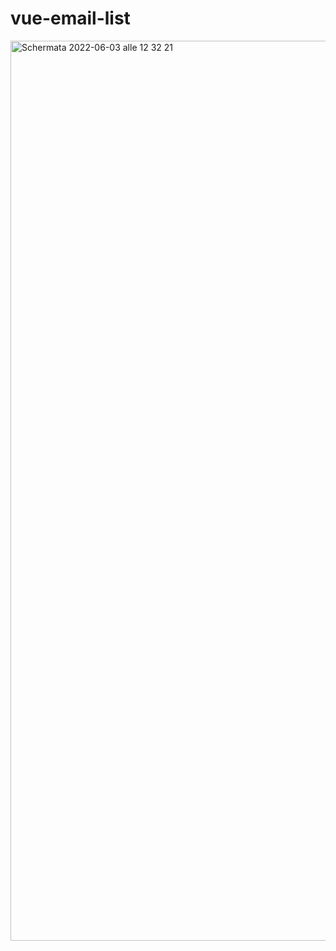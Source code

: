 # vue-email-list
<img width="1440" alt="Schermata 2022-06-03 alle 12 32 21" src="https://user-images.githubusercontent.com/95136261/171837861-77a9edf6-9980-441b-98e5-349ea92f3669.png">
